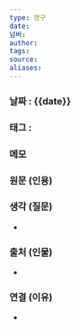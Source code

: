 ```yaml
---
type: 영구
date: 
넘버: 
author: 
tags: 
source: 
aliases:
---
```


### 날짜 : {{date}}

### 태그 : 

### 메모
>

### 원문 (인용)
> 

### 생각 (질문)
- 

### 출처 (인물)
- 

### 연결 (이유)
- 
